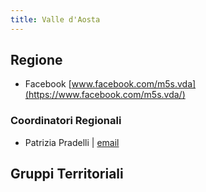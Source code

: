 ```yaml
---
title: Valle d'Aosta
---
```

## Regione
- Facebook [www.facebook.com/m5s.vda](https://www.facebook.com/m5s.vda/)

### Coordinatori Regionali
- Patrizia Pradelli | [email](mailto:)

## Gruppi Territoriali
